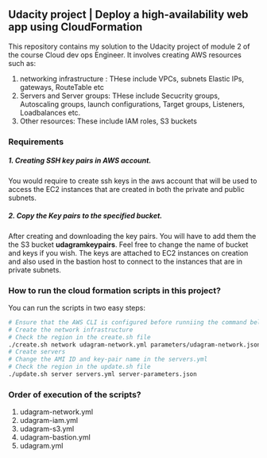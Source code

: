 ## Udacity project | Deploy a high-availability web app using CloudFormation

This repository contains my solution to the Udacity project of module 2 of the course Cloud dev ops Engineer. It involves creating AWS resources such as:

1. networking infrastructure : THese include VPCs, subnets Elastic IPs, gateways, RouteTable etc
2. Servers and Server groups: THese include Secucrity groups, Autoscaling groups, launch configurations, Target groups, Listeners, Loadbalances etc.
3. Other resources: These include IAM roles, S3 buckets

### Requirements

##### 1. Creating SSH key pairs in AWS account.

You would require to create ssh keys in the aws account that will be used to access the EC2 instances that are created in both the private and public subnets.

##### 2. Copy the Key pairs to the specified bucket.

After creating and downloading the key pairs. You will have to add them the the S3 bucket **udagramkeypairs**. Feel free to change the name of bucket and keys if you wish. The keys are attached to EC2 instances on creation and also used in the bastion host to connect to the instances that are in private subnets.

### How to run the cloud formation scripts in this project?

You can run the scripts in two easy steps:

```bash
# Ensure that the AWS CLI is configured before runniing the command below
# Create the network infrastructure
# Check the region in the create.sh file
./create.sh network udagram-network.yml parameters/udagram-network.json
# Create servers
# Change the AMI ID and key-pair name in the servers.yml
# Check the region in the update.sh file
./update.sh server servers.yml server-parameters.json
```

### Order of execution of the scripts?

1. udagram-network.yml
2. udagram-iam.yml
3. udagram-s3.yml
4. udagram-bastion.yml
5. udagram.yml
